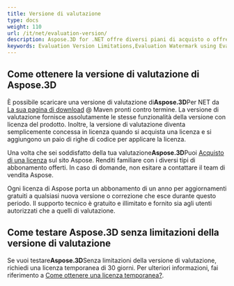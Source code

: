 ```yaml
---
title: Versione di valutazione
type: docs
weight: 110
url: /it/net/evaluation-version/
description: Aspose.3D for .NET offre diversi piani di acquisto o offre una prova gratuita e una licenza temporanea di 30 giorni per la valutazione utilizzando licenze e le politiche di abbonamento in C#.
keywords: Evaluation Version Limitations,Evaluation Watermark using Evaluation Version.
---
```

##  **Come ottenere la versione di valutazione di Aspose.3D**

È possibile scaricare una versione di valutazione di**Aspose.3D**Per NET da [La sua pagina di download](https://repository.aspose.com/webapp/#/artifacts/browse/tree/General/repo/com/aspose/aspose-3d) @ Maven pronti contro termine. La versione di valutazione fornisce assolutamente le stesse funzionalità della versione con licenza del prodotto. Inoltre, la versione di valutazione diventa semplicemente concessa in licenza quando si acquista una licenza e si aggiungono un paio di righe di codice per applicare la licenza.

Una volta che sei soddisfatto della tua valutazione**Aspose.3D**Puoi [Acquisto di una licenza](https://purchase.aspose.com) sul sito Aspose. Renditi familiare con i diversi tipi di abbonamento offerti. In caso di domande, non esitare a contattare il team di vendita Aspose.

Ogni licenza di Aspose porta un abbonamento di un anno per aggiornamenti gratuiti a qualsiasi nuova versione o correzione che esce durante questo periodo. Il supporto tecnico è gratuito e illimitato e fornito sia agli utenti autorizzati che a quelli di valutazione.

##  **Come testare Aspose.3D senza limitazioni della versione di valutazione**

Se vuoi testare**Aspose.3D**Senza limitazioni della versione di valutazione, richiedi una licenza temporanea di 30 giorni. Per ulteriori informazioni, fai riferimento a [Come ottenere una licenza temporanea?](https://purchase.aspose.com/temporary-license).